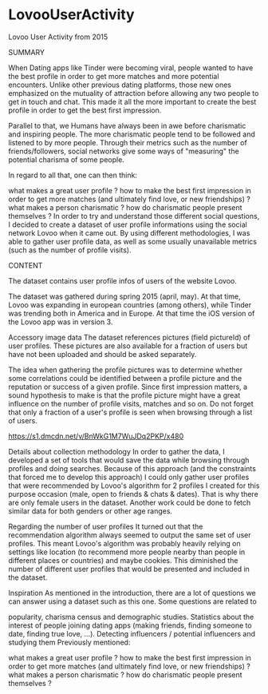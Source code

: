 # LovooUserActivity
Lovoo User Activity from 2015

SUMMARY

When Dating apps like Tinder were becoming viral, people wanted to have the best profile in order to get more matches and more potential encounters.
Unlike other previous dating platforms, those new ones emphasized on the mutuality of attraction before allowing any two people to get in touch and chat. This made it all the more important to create the best profile in order to get the best first impression.

Parallel to that, we Humans have always been in awe before charismatic and inspiring people. The more charismatic people tend to be followed and listened to by more people.
Through their metrics such as the number of friends/followers, social networks give some ways of "measuring" the potential charisma of some people.

In regard to all that, one can then think:

what makes a great user profile ?
how to make the best first impression in order to get more matches (and ultimately find love, or new friendships) ?
what makes a person charismatic ?
how do charismatic people present themselves ?
In order to try and understand those different social questions, I decided to create a dataset of user profile informations using the social network Lovoo when it came out. By using different methodologies, I was able to gather user profile data, as well as some usually unavailable metrics (such as the number of profile visits).

CONTENT

The dataset contains user profile infos of users of the website Lovoo.

The dataset was gathered during spring 2015 (april, may). At that time, Lovoo was expanding in european countries (among others), while Tinder was trending both in America and in Europe.
At that time the iOS version of the Lovoo app was in version 3.

Accessory image data
The dataset references pictures (field pictureId) of user profiles. These pictures are also available for a fraction of users but have not been uploaded and should be asked separately.

The idea when gathering the profile pictures was to determine whether some correlations could be identified between a profile picture and the reputation or success of a given profile. Since first impression matters, a sound hypothesis to make is that the profile picture might have a great influence on the number of profile visits, matches and so on. Do not forget that only a fraction of a user's profile is seen when browsing through a list of users.

https://s1.dmcdn.net/v/BnWkG1M7WuJDq2PKP/x480

Details about collection methodology
In order to gather the data, I developed a set of tools that would save the data while browsing through profiles and doing searches. Because of this approach (and the constraints that forced me to develop this approach) I could only gather user profiles that were recommended by Lovoo's algorithm for 2 profiles I created for this purpose occasion (male, open to friends & chats & dates). That is why there are only female users in the dataset.
Another work could be done to fetch similar data for both genders or other age ranges.

Regarding the number of user profiles
It turned out that the recommendation algorithm always seemed to output the same set of user profiles. This meant Lovoo's algorithm was probably heavily relying on settings like location (to recommend more people nearby than people in different places or countries) and maybe cookies. This diminished the number of different user profiles that would be presented and included in the dataset.

Inspiration
As mentioned in the introduction, there are a lot of questions we can answer using a dataset such as this one. Some questions are related to

popularity, charisma
census and demographic studies.
Statistics about the interest of people joining dating apps (making friends, finding someone to date, finding true love, …).
Detecting influencers / potential influencers and studying them
Previously mentioned:

what makes a great user profile ?
how to make the best first impression in order to get more matches (and ultimately find love, or new friendships) ?
what makes a person charismatic ?
how do charismatic people present themselves ?
